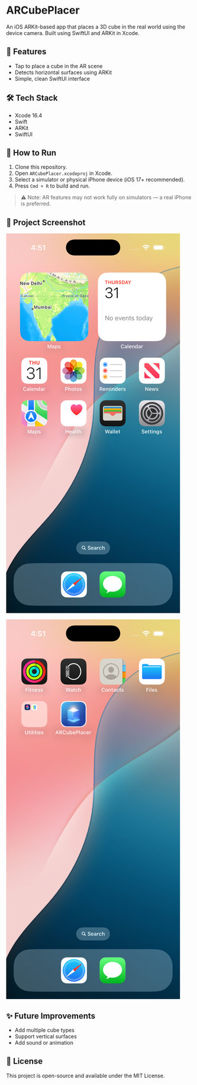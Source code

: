 # ARCubePlacer

An iOS ARKit-based app that places a 3D cube in the real world using the device camera. Built using SwiftUI and ARKit in Xcode.

## 🚀 Features

- Tap to place a cube in the AR scene
- Detects horizontal surfaces using ARKit
- Simple, clean SwiftUI interface

## 🛠 Tech Stack

- Xcode 16.4
- Swift
- ARKit
- SwiftUI

## 🧪 How to Run

1. Clone this repository.
2. Open `ARCubePlacer.xcodeproj` in Xcode.
3. Select a simulator or physical iPhone device (iOS 17+ recommended).
4. Press `Cmd + R` to build and run.

> ⚠️ Note: AR features may not work fully on simulators — a real iPhone is preferred.

## 📸 Project Screenshot

![ARCubePlacer Screenshot](https://github.com/priya-551/ARCubePlacer/blob/main/Simulator%20Screenshot%20-%20iPhone%2016%20Pro.png) 

![ARCubePlacer Screenshot](https://github.com/priya-551/ARCubePlacer/blob/main/Simulator%20Screenshot%20-%20iPhone%2016%20Pro%20.png)

## ✨ Future Improvements

- Add multiple cube types
- Support vertical surfaces
- Add sound or animation

## 📄 License

This project is open-source and available under the MIT License.

